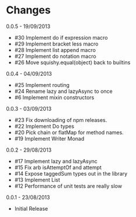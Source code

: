 Changes
=======

0.0.5 - 19/09/2013
- #30 Implement do if expression macro
- #29 Implement bracket less macro
- #28 Implement list append macro
- #27 Implement do notation macro
- #26 Move squishy.equal(object) back to builtins

0.0.4 - 04/09/2013
- #25 Implement routing
- #24 Rename lazy and lazyAsync to once
- #6 Implement mixin constructors

0.0.3 - 03/09/2013
- #23 Fix downloading of npm releases.
- #22 Implement Do types
- #20 Pick chain or flatMap for method names.
- #19 Implement Writer Monad

0.0.2 - 29/08/2013
- #17 Implement lazy and lazyAsync
- #15 Fix arb isAttemptOf and attempt
- #14 Expose taggedSum types out in the library
- #13 Implement List
- #12 Performance of unit tests are really slow

0.0.1 - 23/08/2013
- Initial Release
